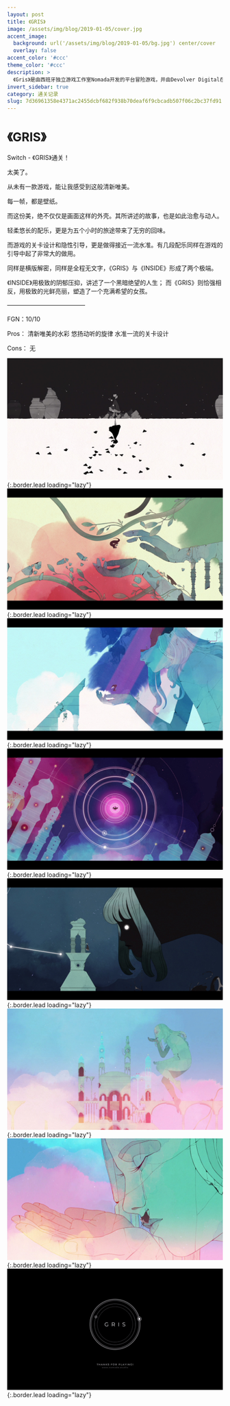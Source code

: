 ```yaml
---
layout: post
title: 《GRIS》
image: /assets/img/blog/2019-01-05/cover.jpg
accent_image: 
  background: url('/assets/img/blog/2019-01-05/bg.jpg') center/cover
  overlay: false
accent_color: '#ccc'
theme_color: '#ccc'
description: >
  《Gris》是由西班牙独立游戏工作室Nomada开发的平台冒险游戏，并由Devolver Digital在任天堂Switch、 macOS、Microsoft Windows和PlayStation 4平台发行。游戏最早发布于2018年12月13日。
invert_sidebar: true
category: 通关记录
slug: 7d36961358e4371ac2455dcbf682f938b70deaf6f9cbcadb507f06c2bc37fd91
---
```


# 《GRIS》

Switch - 《GRIS》通关！

太美了。

从未有一款游戏，能让我感受到这般清新唯美。

每一帧，都是壁纸。

而这份美，绝不仅仅是画面这样的外壳。其所讲述的故事，也是如此治愈与动人。

轻柔悠长的配乐，更是为五个小时的旅途带来了无穷的回味。

而游戏的关卡设计和隐性引导，更是做得接近一流水准。有几段配乐同样在游戏的引导中起了非常大的做用。

同样是横版解密，同样是全程无文字，《GRIS》与《INSIDE》形成了两个极端。

《INSIDE》用极致的阴郁压抑，讲述了一个黑暗绝望的人生；
而《GRIS》则恰强相反，用极致的光鲜亮丽，塑造了一个充满希望的女孩。

—————————————

FGN：10/10

Pros：
清新唯美的水彩
悠扬动听的旋律
水准一流的关卡设计

Cons：
无

![](/assets/img/blog/2019-01-05/1.jpg){:.border.lead loading="lazy"}
![](/assets/img/blog/2019-01-05/2.jpg){:.border.lead loading="lazy"}
![](/assets/img/blog/2019-01-05/3.jpg){:.border.lead loading="lazy"}
![](/assets/img/blog/2019-01-05/4.jpg){:.border.lead loading="lazy"}
![](/assets/img/blog/2019-01-05/5.jpg){:.border.lead loading="lazy"}
![](/assets/img/blog/2019-01-05/6.jpg){:.border.lead loading="lazy"}
![](/assets/img/blog/2019-01-05/7.jpg){:.border.lead loading="lazy"}
![](/assets/img/blog/2019-01-05/8.jpg){:.border.lead loading="lazy"}

